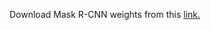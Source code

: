 Download Mask R-CNN weights from this [link.](https://github.com/matterport/Mask_RCNN/releases/download/v2.0/mask_rcnn_coco.h5)
